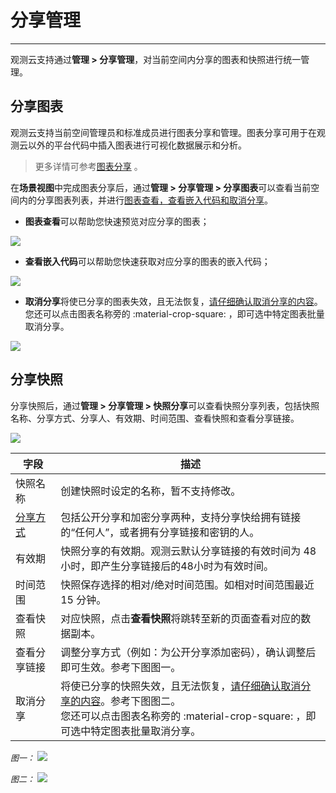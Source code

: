 # 分享管理
---

观测云支持通过**管理 > 分享管理**，对当前空间内分享的图表和快照进行统一管理。


## 分享图表

观测云支持当前空间管理员和标准成员进行图表分享和管理。图表分享可用于在观测云以外的平台代码中插入图表进行可视化数据展示和分析。

> 更多详情可参考[图表分享](../scene/visual-chart/chart-share.md) 。

在**场景视图**中完成图表分享后，通过**管理 > 分享管理 > 分享图表**可以查看当前空间内的分享图表列表，并进行<u>图表查看，查看嵌入代码和取消分享</u>。

- **图表查看**可以帮助您快速预览对应分享的图表；

![](img/11_share_01.png)

- **查看嵌入代码**可以帮助您快速获取对应分享的图表的嵌入代码；

![](img/11_share_02.png)

- **取消分享**将使已分享的图表失效，且无法恢复，<u>请仔细确认取消分享的内容</u>。您还可以点击图表名称旁的 :material-crop-square: ，即可选中特定图表批量取消分享。

![](img/11_share_03.png)

## 分享快照

分享快照后，通过**管理 > 分享管理 > 快照分享**可以查看快照分享列表，包括快照名称、分享方式、分享人、有效期、时间范围、查看快照和查看分享链接。

![](img/11_share_04.png)

| 字段      | 描述                          |
| ----------- | ------------------------------------ |
| 快照名称       | 创建快照时设定的名称，暂不支持修改。  |
| [分享方式](../getting-started/function-details/snapshot.md)      | 包括公开分享和加密分享两种，支持分享快给拥有链接的“任何人”，或者拥有分享链接和密钥的人。|
| 有效期    | 快照分享的有效期。观测云默认分享链接的有效时间为 48 小时，即产生分享链接后的48小时为有效时间。 |
| 时间范围      | 快照保存选择的相对/绝对时间范围。如相对时间范围最近 15 分钟。                          |
| 查看快照      | 对应快照，点击**查看快照**将跳转至新的页面查看对应的数据副本。                          |
| 查看分享链接      | 调整分享方式（例如：为公开分享添加密码），确认调整后即可生效。参考下图图一。                          |
| 取消分享      | 将使已分享的快照失效，且无法恢复，<u>请仔细确认取消分享的内容</u>。参考下图图二。<br/>您还可以点击图表名称旁的 :material-crop-square: ，即可选中特定图表批量取消分享。                        |

<font size=2>*图一：*</font>
![](img/11_share_05.png)

<font size=2>*图二：*</font>
![](img/11_share_06.png)



